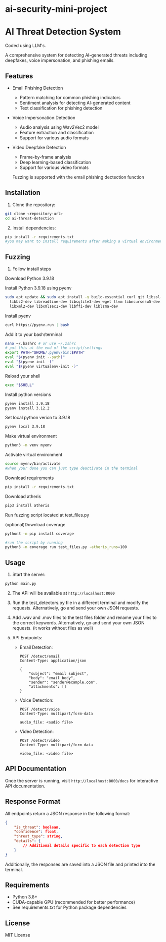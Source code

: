 
# ai-security-mini-project
# AI Threat Detection System
Coded using LLM's.

A comprehensive system for detecting AI-generated threats including deepfakes, voice impersonation, and phishing emails.

## Features

- Email Phishing Detection
  - Pattern matching for common phishing indicators
  - Sentiment analysis for detecting AI-generated content
  - Text classification for phishing detection

- Voice Impersonation Detection
  - Audio analysis using Wav2Vec2 model
  - Feature extraction and classification
  - Support for various audio formats

- Video Deepfake Detection
  - Frame-by-frame analysis
  - Deep learning-based classification
  - Support for various video formats

  Fuzzing is supported with the email phishing dectection function
  

## Installation

1. Clone the repository:
```bash
git clone <repository-url>
cd ai-threat-detection
```

2. Install dependencies:
```bash
pip install -r requirements.txt
#you may want to install requirements after making a virtual environment by following the instructions on the fuzzer installation instructions below
```
## Fuzzing 

1) Follow install steps

Download Python 3.9.18 

Install Python 3.9.18 using pyenv
```bash 
sudo apt update && sudo apt install -y build-essential curl git libssl-dev zlib1g-dev \
  libbz2-dev libreadline-dev libsqlite3-dev wget llvm libncursesw5-dev xz-utils tk-dev \
  libxml2-dev libxmlsec1-dev libffi-dev liblzma-dev
```


Install pyenv
```bash
curl https://pyenv.run | bash
```
Add it to your bash/terminal
```bash
nano ~/.bashrc # or use ~/.zshrc
# put this at the end of the script/settings
export PATH="$HOME/.pyenv/bin:$PATH"
eval "$(pyenv init --path)"
eval "$(pyenv init -)"
eval "$(pyenv virtualenv-init -)" 
```

Reload your shell
```bash 
exec "$SHELL"
```
Install python versions
```bash 
pyenv install 3.9.18
pyenv install 3.12.2
```
Set local python verion to 3.9.18
```bash
pyenv local 3.9.18
```
Make virtual environment
```bash
python3 -m venv myenv
```
Activate virtual environment
```bash
source myenv/bin/activate
#when your done you can just type deactivate in the terminal
```
Download requirements
```bash 
pip install -r requirements.txt

```
Download atheris
```bash
pip3 install atheris
```
Run fuzzing script located at test_files.py

(optional)Download coverage
```bash
python3 -m pip install coverage

#run the script by running 
python3 -m coverage run test_files.py -atheris_runs=100
```

## Usage

1. Start the server:
```bash
python main.py
```

2. The API will be available at `http://localhost:8000`
3. Run the test_detectors.py file in a different terminal and modify the requests. Alternatively, go and send your own JSON requests.
3. Add .wav and .mov files to the test files folder and rename your files to the correct keywords. Alternatively, go and send your own JSON requests. (it works without files as well)
3. API Endpoints:

   - Email Detection:
     ```
     POST /detect/email
     Content-Type: application/json
     
     {
         "subject": "email subject",
         "body": "email body",
         "sender": "sender@example.com",
         "attachments": []
     }
     ```

   - Voice Detection:
     ```
     POST /detect/voice
     Content-Type: multipart/form-data
     
     audio_file: <audio file>
     ```

   - Video Detection:
     ```
     POST /detect/video
     Content-Type: multipart/form-data
     
     video_file: <video file>
     ```


## API Documentation

Once the server is running, visit `http://localhost:8000/docs` for interactive API documentation.

## Response Format

All endpoints return a JSON response in the following format:

```json
{
    "is_threat": boolean,
    "confidence": float,
    "threat_type": string,
    "details": {
        // Additional details specific to each detection type
    }
}
```
Additionally, the responses are saved into a JSON file and printed into the terminal.
## Requirements

- Python 3.8+
- CUDA-capable GPU (recommended for better performance)
- See requirements.txt for Python package dependencies

## License

MIT License

